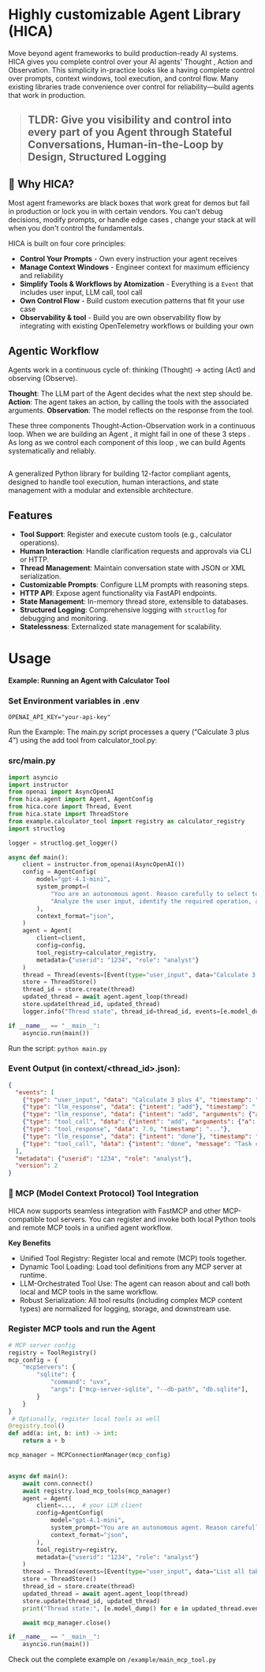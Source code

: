 # Highly customizable Agent Library (HICA)

Move beyond agent frameworks to build production-ready AI systems.
HICA gives you complete control over your AI agents' Thought , Action and Observation. This simplicity in-practice looks like a having complete control over prompts, context windows, tool execution, and control flow. Many existing libraries trade convenience over control for reliability—build agents that work in production.
> ## TLDR: Give you visibility and control into every part of you Agent through Stateful Conversations, Human-in-the-Loop by Design, Structured Logging
## 🎯 Why HICA?

Most agent frameworks are black boxes that work great for demos but fail in production or lock you in with certain vendors. You can't debug decisions, modify prompts, or handle edge cases , change your stack at will when you don't control the fundamentals.

HICA is built on four core principles:

- **Control Your Prompts** - Own every instruction your agent receives
- **Manage Context Windows** - Engineer context for maximum efficiency and reliability  
- **Simplify Tools & Workflows by Atomization** - Everything is a `Event` that includes user input, LLM call, tool call
- **Own Control Flow** - Build custom execution patterns that fit your use case
- **Observability & tool** - Build you are own observability flow by integrating with existing OpenTelemetry workflows or building your own

## Agentic Workflow
Agents work in a continuous cycle of: thinking (Thought) → acting (Act) and observing (Observe).

**Thought**: The LLM part of the Agent decides what the next step should be.
**Action**: The agent takes an action, by calling the tools with the associated arguments.
**Observation**: The model reflects on the response from the tool.

These three components Thought-Action-Observation work in a continuous loop. When we are building an Agent , it might fail in one of these 3 steps .
As long as we control each component of this loop , we can build Agents systematically and reliably.

## 

A generalized Python library for building 12-factor compliant agents, designed to handle tool execution, human interactions, and state management with a modular and extensible architecture.

## Features
- **Tool Support**: Register and execute custom tools (e.g., calculator operations).
- **Human Interaction**: Handle clarification requests and approvals via CLI or HTTP.
- **Thread Management**: Maintain conversation state with JSON or XML serialization.
- **Customizable Prompts**: Configure LLM prompts with reasoning steps.
- **HTTP API**: Expose agent functionality via FastAPI endpoints.
- **State Management**: In-memory thread store, extensible to databases.
- **Structured Logging**: Comprehensive logging with `structlog` for debugging and monitoring.
- **Statelessness**: Externalized state management for scalability.

# Usage
**Example: Running an Agent with Calculator Tool**
### Set Environment variables in .env 
`OPENAI_API_KEY="your-api-key"`


Run the Example:
The main.py script processes a query (“Calculate 3 plus 4”) using the add tool from calculator_tool.py:


### src/main.py
```python
import asyncio
import instructor
from openai import AsyncOpenAI
from hica.agent import Agent, AgentConfig
from hica.core import Thread, Event
from hica.state import ThreadStore
from example.calculator_tool import registry as calculator_registry
import structlog

logger = structlog.get_logger()

async def main():
    client = instructor.from_openai(AsyncOpenAI())
    config = AgentConfig(
        model="gpt-4.1-mini",
        system_prompt=(
            "You are an autonomous agent. Reason carefully to select tools based on their name, description, and parameters. "
            "Analyze the user input, identify the required operation, and determine if clarification is needed."
        ),
        context_format="json",
    )
    agent = Agent(
        client=client,
        config=config,
        tool_registry=calculator_registry,
        metadata={"userid": "1234", "role": "analyst"}
    )
    thread = Thread(events=[Event(type="user_input", data="Calculate 3 plus 4")])
    store = ThreadStore()
    thread_id = store.create(thread)
    updated_thread = await agent.agent_loop(thread)
    store.update(thread_id, updated_thread)
    logger.info("Thread state", thread_id=thread_id, events=[e.model_dump() for e in updated_thread.events])

if __name__ == "__main__":
    asyncio.run(main())
```
Run the script:
`python main.py`



### Event Output (in context/<thread_id>.json):
```json
{
  "events": [
    {"type": "user_input", "data": "Calculate 3 plus 4", "timestamp": "..."},
    {"type": "llm_response", "data": {"intent": "add"}, "timestamp": "..."},
    {"type": "llm_response", "data": {"intent": "add", "arguments": {"a": 3.0, "b": 4.0}}, "timestamp": "..."},
    {"type": "tool_call", "data": {"intent": "add", "arguments": {"a": 3.0, "b": 4.0}}, "timestamp": "..."},
    {"type": "tool_response", "data": 7.0, "timestamp": "..."},
    {"type": "llm_response", "data": {"intent": "done"}, "timestamp": "..."},
    {"type": "tool_call", "data": {"intent": "done", "message": "Task completed by agent."}, "timestamp": "..."}
  ],
  "metadata": {"userid": "1234", "role": "analyst"},
  "version": 2
}

```

### 🚀  MCP (Model Context Protocol) Tool Integration
HICA now supports seamless integration with FastMCP and other MCP-compatible tool servers.
You can register and invoke both local Python tools and remote MCP tools in a unified agent workflow.

**Key Benefits**
- Unified Tool Registry: Register local and remote (MCP) tools together.
- Dynamic Tool Loading: Load tool definitions from any MCP server at runtime.
- LLM-Orchestrated Tool Use: The agent can reason about and call both local and MCP tools in the same workflow.
- Robust Serialization: All tool results (including complex MCP content types) are normalized for logging, storage, and downstream use.

### Register MCP tools and run the Agent 
```python
# MCP server config
registry = ToolRegistry()
mcp_config = {
    "mcpServers": {
        "sqlite": {
            "command": "uvx",
            "args": ["mcp-server-sqlite", "--db-path", "db.sqlite"],
        }
    }
}
 # Optionally, register local tools as well
@registry.tool()
def add(a: int, b: int) -> int:
    return a + b

mcp_manager = MCPConnectionManager(mcp_config)


async def main():
    await conn.connect()
    await registry.load_mcp_tools(mcp_manager)
    agent = Agent(
        client=...,  # your LLM client
        config=AgentConfig(
            model="gpt-4.1-mini",
            system_prompt="You are an autonomous agent. Reason carefully to select tools based on their name, description, and parameters.",
            context_format="json",
        ),
        tool_registry=registry,
        metadata={"userid": "1234", "role": "analyst"}
    )
    thread = Thread(events=[Event(type="user_input", data="List all tables in the database")])
    store = ThreadStore()
    thread_id = store.create(thread)
    updated_thread = await agent.agent_loop(thread)
    store.update(thread_id, updated_thread)
    print("Thread state:", [e.model_dump() for e in updated_thread.events])

    await mcp_manager.close()

if __name__ == "__main__":
    asyncio.run(main())
```
Check out the complete example on `/example/main_mcp_tool.py`



